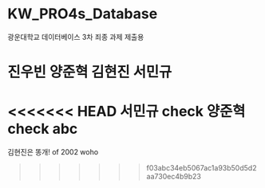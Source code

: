 # KW_PRO4s_Database
광운대학교 데이터베이스 3차 죄종 과제 제출용

# 진우빈 양준혁 김현진 서민규

<<<<<<< HEAD
서민규 check
양준혁 check
abc
=======
김현진은 똥개! 
of 2002 woho
>>>>>>> f03abc34eb5067ac1a93b50d5d2aa730ec4b9b23
